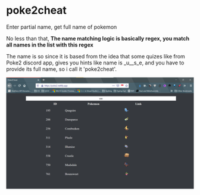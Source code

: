 # poke2cheat

Enter partial name, get full name of pokemon

No less than that, **The name matching logic is basically regex, you match all names in the list with this regex**

The name is so since it is based from the idea that some quizes like from Poke2 discord app, gives you hints like name is _u__s_e, and you have to provide its full name,
so i call it 'poke2cheat'.

![](ss.png)

